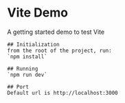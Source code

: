 # Vite Demo
 A getting started demo to test Vite

    ## Initialization
    from the root of the project, run:
    `npm install`

    ## Running
    `npm run dev`

    ## Port
    Default url is http://localhost:3000

